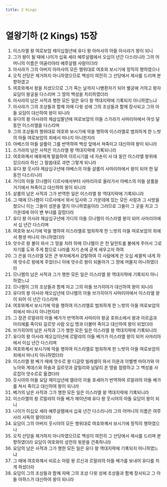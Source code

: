 ```yaml
---
title: 2 Kings
---
```


# 열왕기하 (2 Kings) 15장
1. 이스라엘 왕 여로보암 제이십칠년에 유다 왕 아마샤의 아들 아사랴가 왕이 되니
1. 그가 왕이 될 때에 나이가 십육 세라 예루살렘에서 오십이 년간 다스리니라 그의 어머니의 이름은 여골리야라 예루살렘 사람이더라
1. 아사랴가 그의 아버지 아마샤의 모든 행위대로 여호와 보시기에 정직히 행하였으나
1. 오직 산당은 제거하지 아니하였으므로 백성이 여전히 그 산당에서 제사를 드리며 분향하였고
1. 여호와께서 왕을 치셨으므로 그가 죽는 날까지 나병환자가 되어 별궁에 거하고 왕자 요담이 왕궁을 다스리며 그 땅의 백성을 치리하였더라
1. 아사랴의 남은 사적과 행한 모든 일은 유다 왕 역대지략에 기록되지 아니하였느냐
1. 아사랴가 그의 조상들과 함께 자매 다윗 성에 그의 조상들과 함께 장사되고 그의 아들 요담이 대신하여 왕이 되니라
1. 유다의 왕 아사랴의 제삼십팔년에 여로보암의 아들 스가랴가 사마리아에서 여섯 달 동안 이스라엘을 다스리며
1. 그의 조상들의 행위대로 여호와 보시기에 악을 행하여 이스라엘로 범죄하게 한 느밧의 아들 여로보암의 죄에서 떠나지 아니한지라
1. 야베스의 아들 살룸이 그를 반역하여 백성 앞에서 쳐죽이고 대신하여 왕이 되니라
1. 스가랴의 남은 사적은 이스라엘 왕 역대지략에 기록되니라
1. 여호와께서 예후에게 말씀하여 이르시기를 네 자손이 사 대 동안 이스라엘 왕위에 있으리라 하신 그 말씀대로 과연 그렇게 되니라
1. 유다 왕 웃시야 제삼십구년에 야베스의 아들 살룸이 사마리아에서 왕이 되어 한 달 동안 다스리니라
1. 가디의 아들 므나헴이 디르사에서부터 사마리아로 올라가서 야베스의 아들 살룸을 거기에서 쳐죽이고 대신하여 왕이 되니라
1. 살룸의 남은 사적과 그가 반역한 일은 이스라엘 왕 역대지략에 기록되니라
1. 그 때에 므나헴이 디르사에서 와서 딥사와 그 가운데에 있는 모든 사람과 그 사방을 쳤으니 이는 그들이 성문을 열지 아니하였음이라 그러므로 그들이 그 곳을 치고 그 가운데에 아이 밴 부녀를 갈랐더라
1. 유다 왕 아사랴 제삼십구년에 가디의 아들 므나헴이 이스라엘 왕이 되어 사마리아에서 십 년간 다스리며
1. 여호와 보시기에 악을 행하여 이스라엘로 범죄하게 한 느밧의 아들 여로보암의 죄에서 평생 떠나지 아니하였더라
1. 앗수르 왕 불이 와서 그 땅을 치려 하매 므나헴이 은 천 달란트를 불에게 주어서 그로 자기를 도와 주게 함으로 나라를 자기 손에 굳게 세우고자 하여
1. 그 은을 이스라엘 모든 큰 부자에게서 강탈하여 각 사람에게 은 오십 세겔씩 내게 하여 앗수르 왕에게 주었더니 이에 앗수르 왕이 되돌아가 그 땅에 머물지 아니하였더라
1. 므나헴의 남은 사적과 그가 행한 모든 일은 이스라엘 왕 역대지략에 기록되지 아니하였느냐
1. 므나헴이 그의 조상들과 함께 자고 그의 아들 브가히야가 대신하여 왕이 되니라
1. 유다의 왕 아사랴 제오십년에 므나헴의 아들 브가히야가 사마리아에서 이스라엘 왕이 되어 이 년간 다스리며
1. 여호와께서 보시기에 악을 행하여 이스라엘로 범죄하게 한 느밧의 아들 여로보암의 죄에서 떠나지 아니한지라
1. 그 장관 르말랴의 아들 베가가 반역하여 사마리아 왕궁 호위소에서 왕과 아르곱과 아리에를 죽이되 길르앗 사람 오십 명과 더불어 죽이고 대신하여 왕이 되었더라
1. 브가히야의 남은 사적과 그가 행한 모든 일은 이스라엘 왕 역대지략에 기록되니라
1. 유다의 왕 아사랴 제오십이년에 르말랴의 아들 베가가 이스라엘 왕이 되어 사마리아에서 이십 년간 다스리며
1. 여호와께서 보시기에 악을 행하여 이스라엘로 범죄하게 한 느밧의 아들 여로보암의 죄에서 떠나지 아니하였더라
1. 이스라엘 왕 베가 때에 앗수르 왕 디글랏 빌레셀이 와서 이욘과 아벨벳 마아가와 야노아와 게데스와 하솔과 길르앗과 갈릴리와 납달리 온 땅을 점령하고 그 백성을 사로잡아 앗수르로 옮겼더라
1. 웃시야의 아들 요담 제이십년에 엘라의 아들 호세아가 반역하여 르말랴의 아들 베가를 쳐서 죽이고 대신하여 왕이 되니라
1. 베가의 남은 사적과 그가 행한 모든 일은 이스라엘 왕 역대지략에 기록되니라
1. 이스라엘의 왕 르말랴의 아들 베가 제이년에 유다 왕 웃시야의 아들 요담이 왕이 되니
1. 나이가 이십오 세라 예루살렘에서 십육 년간 다스리니라 그의 어머니의 이름은 여루사라 사독의 딸이더라
1. 요담이 그의 아버지 웃시야의 모든 행위대로 여호와께서 보시기에 정직히 행하였으나
1. 오직 산당을 제거하지 아니하였으므로 백성이 여전히 그 산당에서 제사를 드리며 분향하였더라 요담이 여호와의 성전의 윗문을 건축하니라
1. 요담의 남은 사적과 그가 행한 모든 일은 유다 왕 역대지략에 기록되지 아니하였느냐
1. 그 때에 여호와께서 비로소 아람 왕 르신과 르말랴의 아들 베가를 보내어 유다를 치게 하셨더라
1. 요담이 그의 조상들과 함께 자매 그의 조상 다윗 성에 조상들과 함께 장사되고 그 아들 아하스가 대신하여 왕이 되니라